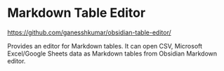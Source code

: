 # Markdown Table Editor

https://github.com/ganesshkumar/obsidian-table-editor/

Provides an editor for Markdown tables. It can open CSV, Microsoft Excel/Google Sheets data as Markdown tables from Obsidian Markdown editor.
